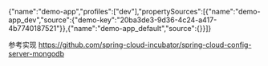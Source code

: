 {"name":"demo-app","profiles":["dev"],"propertySources":[{"name":"demo-app_dev","source":{"demo-key":"20ba3de3-9d36-4c24-a417-4b7740187521"}},{"name":"demo-app_default","source":{}}]}




参考实现
https://github.com/spring-cloud-incubator/spring-cloud-config-server-mongodb
